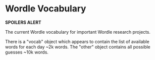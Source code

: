 # Wordle Vocabulary 
**SPOILERS ALERT**

The current Wordle vocabulary for important Wordle research projects. 

There is a "vocab" object which appears to contain the list of available words for each day ~2k words. 
The "other" object contains all possible guesses ~10k words.

